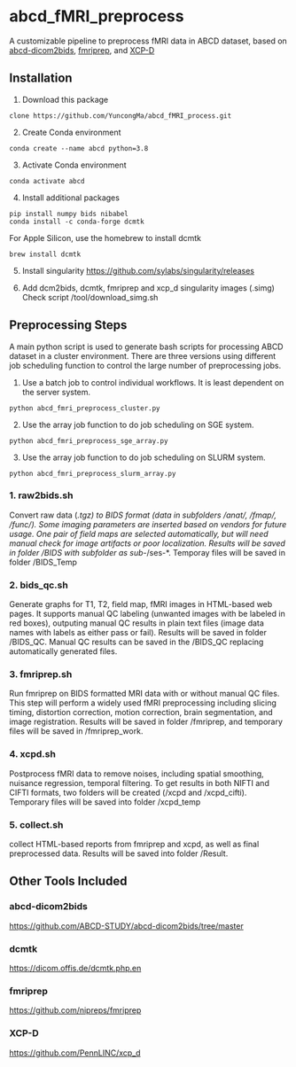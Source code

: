 # abcd_fMRI_preprocess
A customizable pipeline to preprocess fMRI data in ABCD dataset, based on [abcd-dicom2bids](https://github.com/ABCD-STUDY/abcd-dicom2bids/tree/master), [fmriprep](https://github.com/nipreps/fmriprep), and [XCP-D](https://github.com/PennLINC/xcp_d)

## Installation
1. Download this package
```
clone https://github.com/YuncongMa/abcd_fMRI_process.git
```

2. Create Conda environment
```
conda create --name abcd python=3.8
```

3. Activate Conda environment
```
conda activate abcd
```

4. Install additional packages
```
pip install numpy bids nibabel
conda install -c conda-forge dcmtk
```
For Apple Silicon, use the homebrew to install dcmtk
```
brew install dcmtk
```
5. Install singularity
https://github.com/sylabs/singularity/releases

6. Add dcm2bids, dcmtk, fmriprep and xcp_d singularity images (.simg)
Check script /tool/download_simg.sh

## Preprocessing Steps
A main python script is used to generate bash scripts for processing ABCD dataset in a cluster environment.
There are three versions using different job scheduling function to control the large number of preprocessing jobs.
1. Use a batch job to control individual workflows. It is least dependent on the server system.
```
python abcd_fmri_preprocess_cluster.py
```
2. Use the array job function to do job scheduling on SGE system.
```
python abcd_fmri_preprocess_sge_array.py
```
3. Use the array job function to do job scheduling on SLURM system.
```
python abcd_fmri_preprocess_slurm_array.py
```

### 1. raw2bids.sh 
Convert raw data (*.tgz) to BIDS format (data in subfolders /anat/, /fmap/, /func/). Some imaging parameters are inserted based on vendors for future usage. One pair of field maps are selected automatically, but will need manual check for image artifacts or poor localization. Results will be saved in folder /BIDS with subfolder as sub-*/ses-*. Temporay files will be saved in folder /BIDS_Temp
### 2. bids_qc.sh 
Generate graphs for T1, T2, field map, fMRI images in HTML-based web pages. It supports manual QC labeling (unwanted images with be labeled in red boxes), outputing manual QC results in plain text files (image data names with labels as either pass or fail). Results will be saved in folder /BIDS_QC. Manual QC results can be saved in the /BIDS_QC replacing automatically generated files.
### 3. fmriprep.sh 
Run fmriprep on BIDS formatted MRI data with or without manual QC files. This step will perform a widely used fMRI preprocessing including slicing timing, distortion correction, motion correction, brain segmentation, and image registration. Results will be saved in folder /fmriprep, and temporary files will be saved in /fmriprep_work.
### 4. xcpd.sh 
Postprocess fMRI data to remove noises, including spatial smoothing, nuisance regression, temporal filtering. To get results in both NIFTI and CIFTI formats, two folders will be created (/xcpd and /xcpd_cifti). Temporary files will be saved into folder /xcpd_temp
### 5. collect.sh 
collect HTML-based reports from fmriprep and xcpd, as well as final preprocessed data. Results will be saved into folder /Result.

## Other Tools Included
### abcd-dicom2bids 
https://github.com/ABCD-STUDY/abcd-dicom2bids/tree/master
### dcmtk
https://dicom.offis.de/dcmtk.php.en
### fmriprep 
https://github.com/nipreps/fmriprep
### XCP-D 
https://github.com/PennLINC/xcp_d

